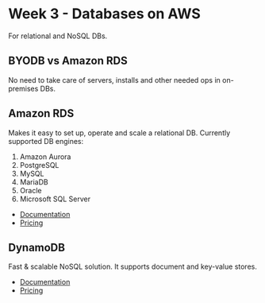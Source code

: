 # Week 3 - Databases on AWS

For relational and NoSQL DBs. 


## BYODB vs Amazon RDS

No need to take care of servers, installs and other needed ops in on-premises DBs.

## Amazon RDS

Makes it easy to set up, operate and scale a relational DB.
Currently supported DB engines:

  1. Amazon Aurora
  2. PostgreSQL
  3. MySQL
  4. MariaDB
  5. Oracle
  6. Microsoft SQL Server

  
  * [Documentation](https://aws.amazon.com/rds/)
  * [Pricing](https://aws.amazon.com/rds/pricing/)


## DynamoDB

Fast & scalable NoSQL solution. It supports document and key-value stores.  

  * [Documentation](https://aws.amazon.com/dynamodb)
  * [Pricing](https://aws.amazon.com/dynamodb/pricing/)
